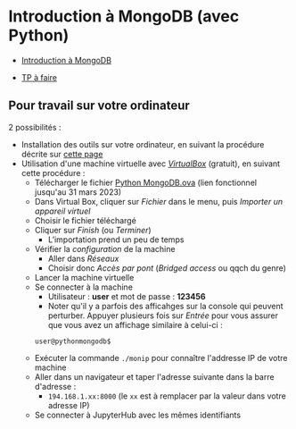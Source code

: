 # Introduction à MongoDB (avec Python)

- [Introduction à MongoDB](python-mongodb.slides.html)

- [TP à faire](python-mongodb-evaluation)

## Pour travail sur votre ordinateur

2 possibilités :

- Installation des outils sur votre ordinateur, en suivant la procédure décrite sur [cette page](../infos-mongo)
- Utilisation d'une machine virtuelle avec [*VirtualBox*](https://www.virtualbox.org/) (gratuit), en suivant cette procédure :
    - Télécharger le fichier [Python MongoDB.ova](https://filesender.renater.fr/?s=download&token=7b4badd3-0525-4fdb-aa06-90b4419abf49) (lien fonctionnel jusqu'au 31 mars 2023)
    - Dans Virtual Box, cliquer sur *Fichier* dans le menu, puis *Importer un appareil virtuel*
    - Choisir le fichier téléchargé
    - Cliquer sur *Finish* (ou *Terminer*)
        - L’importation prend un peu de temps
    - Vérifier la *configuration* de la machine
        - Aller dans *Réseaux*
        - Choisir donc *Accès par pont* (*Bridged access* ou qqch du genre)
    - Lancer la machine virtuelle
    - Se connecter à la machine
        - Utilisateur : **user** et mot de passe : **123456**
        - Noter qu'il y a parfois des afficahges sur la console qui peuvent perturber. Appuyer plusieurs fois sur *Entrée* pour vous assurer que vous avez un affichage similaire à celui-ci :
        ```
        user@pythonmongodb$ 
        ```
    - Exécuter la commande `./monip` pour connaître l'addresse IP de votre machine
    - Aller dans un navigateur et taper l'adresse suivante dans la barre d'adresse :
        - `194.168.1.xx:8000` (le `xx` est à remplacer par la valeur dans votre adresse IP)
    - Se connecter à JupyterHub avec les mêmes identifiants
